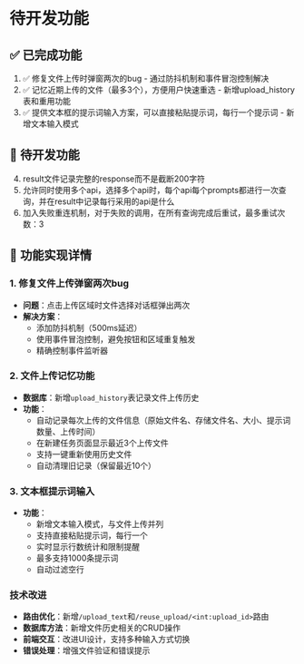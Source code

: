 # 待开发功能

## ✅ 已完成功能
1. ✅ 修复文件上传时弹窗两次的bug - 通过防抖机制和事件冒泡控制解决
2. ✅ 记忆近期上传的文件（最多3个），方便用户快速重选 - 新增upload_history表和重用功能
3. ✅ 提供文本框的提示词输入方案，可以直接粘贴提示词，每行一个提示词 - 新增文本输入模式

## 🔄 待开发功能
4. result文件记录完整的response而不是截断200字符
5. 允许同时使用多个api，选择多个api时，每个api每个prompts都进行一次查询，并在result中记录每行采用的api是什么
6. 加入失败重连机制，对于失败的调用，在所有查询完成后重试，最多重试次数：3

## 📝 功能实现详情

### 1. 修复文件上传弹窗两次bug
- **问题**：点击上传区域时文件选择对话框弹出两次
- **解决方案**：
  - 添加防抖机制（500ms延迟）
  - 使用事件冒泡控制，避免按钮和区域重复触发
  - 精确控制事件监听器

### 2. 文件上传记忆功能
- **数据库**：新增`upload_history`表记录文件上传历史
- **功能**：
  - 自动记录每次上传的文件信息（原始文件名、存储文件名、大小、提示词数量、上传时间）
  - 在新建任务页面显示最近3个上传文件
  - 支持一键重新使用历史文件
  - 自动清理旧记录（保留最近10个）

### 3. 文本框提示词输入
- **功能**：
  - 新增文本输入模式，与文件上传并列
  - 支持直接粘贴提示词，每行一个
  - 实时显示行数统计和限制提醒
  - 最多支持1000条提示词
  - 自动过滤空行

### 技术改进
- **路由优化**：新增`/upload_text`和`/reuse_upload/<int:upload_id>`路由
- **数据库方法**：新增文件历史相关的CRUD操作
- **前端交互**：改进UI设计，支持多种输入方式切换
- **错误处理**：增强文件验证和错误提示

